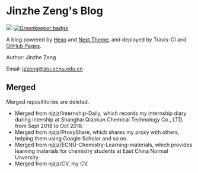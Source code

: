 # Jinzhe Zeng's Blog

[![](https://img.shields.io/website-up-down-green-red/https/njzjz.win.svg?style=flat)](https://njzjz.win) [![Greenkeeper badge](https://badges.greenkeeper.io/njzjz/njzjz.github.io.svg)](https://greenkeeper.io/)

A blog powered by [Hexo](https://github.com/hexojs/hexo) and [Next Theme](https://github.com/theme-next/hexo-theme-next), and deployed by Travis-CI and [GitHub Pages](https://pages.github.com/).

Author: Jinzhe Zeng

Email: jzzeng@stu.ecnu.edu.cn

## Merged

Merged reposititories are deleted.

* Merged from njzjz/Internship-Daily, which records my internship diary during intership at Shanghai Qiaokun Chemical Technology Co., LTD. from Sept 2018 to Oct 2018.
* Merged from njzjz/ProxyShare, which shares my proxy with others, helping them using Google Scholar and so on.
* Merged from njzjz/ECNU-Chemistry-Learning-materials, which provides learning materials for chemistry students at East China Normal Unversity.
* Merged from njzjz/CV, my CV.
